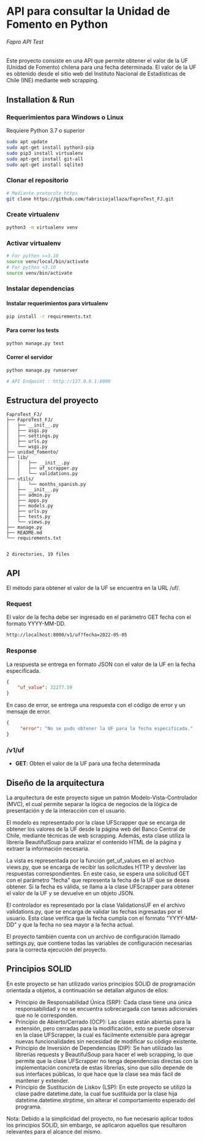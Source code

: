 # API para consultar la Unidad de Fomento en Python

###### Fapro API Test

Este proyecto consiste en una API que permite obtener el valor de la UF (Unidad de Fomento) chilena para una fecha determinada. El valor de la UF es obtenido desde el sitio web del Instituto Nacional de Estadísticas de Chile (INE) mediante web scrapping.

## Installation & Run

### Requerimientos para Windows o Linux
Requiere Python 3.7 o superior

~~~bash
sudo apt update
sudo apt-get install python3-pip
sudo pip3 install virtualenv
sudo apt-get install git-all
sudo apt-get install sqlite3
~~~


### Clonar el repositorio

~~~bash
# Mediante protocolo https
git clone https://github.com/fabriciojallaza/FaproTest_FJ.git

~~~

### Create virtualenv

~~~bash
python3 -m virtualenv venv
~~~

### Activar virtualenv

~~~bash
# For python >=3.10
source venv/local/bin/activate
# For python <3.10
source venv/bin/activate
~~~

### Instalar dependencias


#### Instalar requerimientos para virtualenv

~~~bash
pip install -r requirements.txt
~~~


#### Para correr los tests

~~~bash
python manage.py test
~~~

#### Correr el servidor

~~~bash
python manage.py runserver

# API Endpoint : http://127.0.0.1:8000
~~~


## Estructura del proyecto

```
FaproTest_FJ/
├── FaproTest_FJ/
│   ├── __init__.py
│   ├── asgi.py
│   ├── settings.py
│   ├── urls.py
│   └── wsgi.py
├── unidad_fomento/
├── lib/
│   │   ├── __init__.py
│   │   ├── uf_scrapper.py
│   │   └── validations.py    
├── utils/
│   │   └── months_spanish.py       
│   ├── __init__.py
│   ├── admin.py
│   ├── apps.py
│   ├── models.py
│   ├── urls.py
│   ├── tests.py
│   └── views.py
├── manage.py
├── README.md
└── requirements.txt


2 directories, 19 files
```

## API
El método para obtener el valor de la UF se encuentra en la URL /uf/.

### Request
El valor de la fecha debe ser ingresado en el parámetro GET fecha con el formato YYYY-MM-DD.

~~~bash
http://localhost:8000/v1/uf?fecha=2022-05-05
~~~

### Response
La respuesta se entrega en formato JSON con el valor de la UF en la fecha especificada.

~~~json
{
    "uf_value": 32277.59
}
~~~

En caso de error, se entrega una respuesta con el código de error y un mensaje de error.
~~~json
{
     "error": "No se pudo obtener la UF para la fecha especificada."
}
~~~


### /v1/uf
* **GET**: Obten el valor de la UF para una fecha determinada

## Diseño de la arquitectura
La arquitectura de este proyecto sigue un patrón Modelo-Vista-Controlador (MVC), el cual permite separar la lógica de negocios de la lógica de presentación y de la interacción con el usuario.

El modelo es representado por la clase UFScrapper que se encarga de obtener los valores de la UF desde la página web del Banco Central de Chile, mediante técnicas de web scrapping. Además, esta clase utiliza la librería BeautifulSoup para analizar el contenido HTML de la página y extraer la información necesaria.

La vista es representada por la función get_uf_values en el archivo views.py, que se encarga de recibir las solicitudes HTTP y devolver las respuestas correspondientes. En este caso, se espera una solicitud GET con el parámetro "fecha" que representa la fecha de la UF que se desea obtener. Si la fecha es válida, se llama a la clase UFScrapper para obtener el valor de la UF y se devuelve en un objeto JSON.

El controlador es representado por la clase ValidationsUF en el archivo validations.py, que se encarga de validar las fechas ingresadas por el usuario. Esta clase verifica que la fecha cumpla con el formato "YYYY-MM-DD" y que la fecha no sea mayor a la fecha actual.

El proyecto también cuenta con un archivo de configuración llamado settings.py, que contiene todas las variables de configuración necesarias para la correcta ejecución del proyecto.

## Principios SOLID
En este proyecto se han utilizado varios principios SOLID de programación orientada a objetos, a continuación se detallan algunos de ellos:

* Principio de Responsabilidad Única (SRP): Cada clase tiene una única responsabilidad y no se encuentra sobrecargada con tareas adicionales que no le corresponden.
* Principio de Abierto/Cerrado (OCP): Las clases están abiertas para la extensión, pero cerradas para la modificación, esto se puede observar en la clase UFScrapper, la cual es fácilmente extensible para agregar nuevas funcionalidades sin necesidad de modificar su código existente.
* Principio de Inversión de Dependencias (DIP): Se han utilizado las librerías requests y BeautifulSoup para hacer el web scrapping, lo que permite que la clase UFScrapper no tenga dependencias directas con la implementación concreta de estas librerías, sino que sólo depende de sus interfaces públicas, lo que hace que la clase sea más fácil de mantener y extender.
* Principio de Sustitución de Liskov (LSP): En este proyecto se utilizó la clase padre datetime.date, la cual fue sustituida por la clase hija datetime.datetime.strptime, sin alterar el comportamiento esperado del programa.


Nota: Debido a la simplicidad del proyecto, no fue necesario aplicar todos los principios SOLID, sin embargo, se aplicaron aquellos que resultaron relevantes para el alcance del mismo.